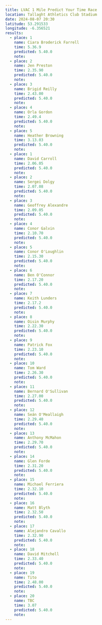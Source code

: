 ```yaml
---
title: LVAC 1 Mile Predict Your Time Race
location: Tallaght Athletics Club Stadium  
date: 2024-08-07 20:30
latitude: 53.291533 
longitude: -6.356521
results:
  - place: 1
    name: Ciara Broderick Farrell
    time: 5.36.9
    predicted: 5.40.0
    note: 
  - place: 2
    name: Jen Preston
    time: 2.35.90
    predicted: 5.40.0
    note: 
  - place: 3
    name: Brigid Reilly
    time: 2.43.00
    predicted: 5.40.0
    note: 
  - place: 4
    name: Orla Gordon
    time: 2.49.4
    predicted: 5.40.0
    note: 
  - place: 5
    name: Heather Browning
    time: 3.13.03
    predicted: 5.40.0
    note: 
  - place: 1
    name: David Carroll
    time: 2.06.05
    predicted: 5.40.0
    note: 
  - place: 2
    name: Sergei Dolgy
    time: 2.07.08
    predicted: 5.40.0
    note: 
  - place: 3
    name: Geoffrey Alexandre
    time: 2.09.05
    predicted: 5.40.0
    note: 
  - place: 4
    name: Conor Galvin
    time: 2.10.70
    predicted: 5.40.0
    note: 
  - place: 5
    name: Conor O'Loughlin
    time: 2.15.30
    predicted: 5.40.0
    note: 
  - place: 6
    name: Ben O'Connor
    time: 2.17.20
    predicted: 5.40.0
    note: 
  - place: 7
    name: Keith Lunders
    time: 2.17.2
    predicted: 5.40.0
    note: 
  - place: 8
    name: Oisin Murphy
    time: 2.22.30
    predicted: 5.40.0
    note: 
  - place: 9
    name: Patrick Fox
    time: 2.23.10
    predicted: 5.40.0
    note: 
  - place: 10
    name: Tom Ward
    time: 2.26.30
    predicted: 5.40.0
    note: 
  - place: 11
    name: Bernard O'Sullivan
    time: 2.27.00
    predicted: 5.40.0
    note: 
  - place: 12
    name: Seán O'Meallaigh
    time: 2.29.40
    predicted: 5.40.0
    note:     
  - place: 13
    name: Anthony McMahon
    time: 2.29.70
    predicted: 5.40.0
    note: 
  - place: 14
    name: Glen Forde
    time: 2.31.20
    predicted: 5.40.0
    note: 
  - place: 15
    name: Michael Ferriera
    time: 2.32.10
    predicted: 5.40.0
    note: 
  - place: 16
    name: Matt Blyth
    time: 2.32.50
    predicted: 5.40.0
    note: 
  - place: 17
    name: Alejandro Cavallo
    time: 2.32.90
    predicted: 5.40.0
    note: 
  - place: 18
    name: David Mitchell
    time: 2.33.40
    predicted: 5.40.0
    note: 
  - place: 19
    name: Tito
    time: 2.48.00
    predicted: 5.40.0
    note: 
  - place: 20
    name: TBC
    time: 3.07
    predicted: 5.40.0
    note: 
---
```

